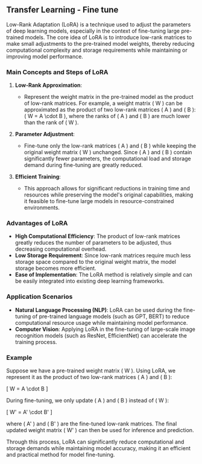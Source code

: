 

## Transfer Learning - Fine tune


Low-Rank Adaptation (LoRA) is a technique used to adjust the parameters of deep learning models, especially in the context of fine-tuning large pre-trained models. The core idea of LoRA is to introduce low-rank matrices to make small adjustments to the pre-trained model weights, thereby reducing computational complexity and storage requirements while maintaining or improving model performance.

### Main Concepts and Steps of LoRA

1. **Low-Rank Approximation**:
   - Represent the weight matrix in the pre-trained model as the product of low-rank matrices. For example, a weight matrix \( W \) can be approximated as the product of two low-rank matrices \( A \) and \( B \): \( W = A \cdot B \), where the ranks of \( A \) and \( B \) are much lower than the rank of \( W \).

2. **Parameter Adjustment**:
   - Fine-tune only the low-rank matrices \( A \) and \( B \) while keeping the original weight matrix \( W \) unchanged. Since \( A \) and \( B \) contain significantly fewer parameters, the computational load and storage demand during fine-tuning are greatly reduced.

3. **Efficient Training**:
   - This approach allows for significant reductions in training time and resources while preserving the model's original capabilities, making it feasible to fine-tune large models in resource-constrained environments.

### Advantages of LoRA

- **High Computational Efficiency**: The product of low-rank matrices greatly reduces the number of parameters to be adjusted, thus decreasing computational overhead.
- **Low Storage Requirement**: Since low-rank matrices require much less storage space compared to the original weight matrix, the model storage becomes more efficient.
- **Ease of Implementation**: The LoRA method is relatively simple and can be easily integrated into existing deep learning frameworks.

### Application Scenarios

- **Natural Language Processing (NLP)**: LoRA can be used during the fine-tuning of pre-trained language models (such as GPT, BERT) to reduce computational resource usage while maintaining model performance.
- **Computer Vision**: Applying LoRA in the fine-tuning of large-scale image recognition models (such as ResNet, EfficientNet) can accelerate the training process.

### Example

Suppose we have a pre-trained weight matrix \( W \). Using LoRA, we represent it as the product of two low-rank matrices \( A \) and \( B \):

\[ W = A \cdot B \]

During fine-tuning, we only update \( A \) and \( B \) instead of \( W \):

\[ W' = A' \cdot B' \]

where \( A' \) and \( B' \) are the fine-tuned low-rank matrices. The final updated weight matrix \( W' \) can then be used for inference and prediction.

Through this process, LoRA can significantly reduce computational and storage demands while maintaining model accuracy, making it an efficient and practical method for model fine-tuning.
